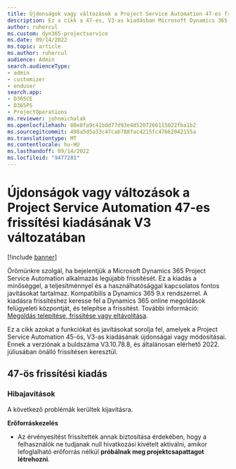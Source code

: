 ```yaml
---
title: Újdonságok vagy változások a Project Service Automation 47-es frissítési kiadásának V3 változatában
description: Ez a cikk a 47-es, V3-as kiadásban Microsoft Dynamics 365 Project Service Automation elérhető funkciókat és javításokat sorolja fel.
author: ruhercul
ms.custom: dyn365-projectservice
ms.date: 09/14/2022
ms.topic: article
ms.author: ruhercul
audience: Admin
search.audienceType:
- admin
- customizer
- enduser
search.app:
- D365CE
- D365PS
- ProjectOperations
ms.reviewer: johnmichalak
ms.openlocfilehash: 08e8fa9c41bdd77d93e4d5207266115022fba1b2
ms.sourcegitcommit: 498a5d5a33c47cab788fac4215fc47662042155a
ms.translationtype: MT
ms.contentlocale: hu-HU
ms.lasthandoff: 09/14/2022
ms.locfileid: "9477281"
---
```

# <a name="whats-new-or-changed-in-project-service-automation-update-release-47-v3"></a>Újdonságok vagy változások a Project Service Automation 47-es frissítési kiadásának V3 változatában

[!include [banner](../includes/psa-now-project-operations.md)]

Örömünkre szolgál, ha bejelentjük a Microsoft Dynamics 365 Project Service Automation alkalmazás legújabb frissítését. Ez a kiadás a minőséggel, a teljesítménnyel és a használhatósággal kapcsolatos fontos javításokat tartalmaz. Kompatibilis a Dynamics 365 9.x rendszerrel. A kiadásra frissítéshez keresse fel a Dynamics 365 online megoldások felügyeleti központját, és telepítse a frissítést. További információ: [Megoldás telepítése, frissítése vagy eltávolítása](/power-platform/admin/install-remove-preferred-solution).

Ez a cikk azokat a funkciókat és javításokat sorolja fel, amelyek a Project Service Automation 45-ös, V3-as kiadásának újdonságai vagy módosításai. Ennek a verziónak a buldszáma V3.10.78.8, és általánosan elérhető 2022. júliusában önálló frissítésen keresztül.

## <a name="update-release-47"></a>47-ös frissítési kiadás

### <a name="bug-fixes"></a>Hibajavítások

A következő problémák kerültek kijavításra.

**Erőforráskezelés**
- Az érvényesítést frissítették annak biztosítása érdekében, hogy a felhasználók ne tudjanak null hivatkozási kivételt aktiválni, amikor lefoglalható erőforrás nélkül **próbálnak meg projektcsapattagot létrehozni**.

